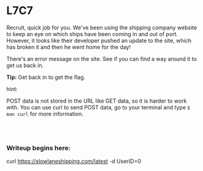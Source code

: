 # L7C7

Recruit, quick job for you. We've been using the shipping company website to keep an eye on which ships have been coming in and out of port. However, it looks like their developer pushed an update to the site, which has broken it and then he went home for the day!

There's an error message on the site. See if you can find a way around it to get us back in.

**Tip:** Get back in to get the flag.

hint:

POST data is not stored in the URL like GET data, so it is harder to work with. You can use curl to send POST data, go to your terminal and type `$ man curl` for more information.

</br></br>
### Writeup begins here:
curl https://slowlaneshipping.com/latest -d UserID=0

